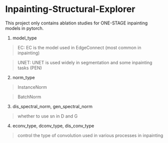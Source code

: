 # Inpainting-Structural-Explorer
This project only contains ablation studies for ONE-STAGE inpainting models in pytorch.

1. model_type
>EC: EC is the model used in EdgeConnect (most common in inpainting)

>UNET: UNET is used widely in segmentation and some inpainting tasks (PEN)

2. norm_type
>InstanceNorm

>BatchNorm

3. dis_spectral_norm, gen_spectral_norm
> whether to use sn in D and G

4. econv_type, dconv_type, dis_conv_type
> control the type of convolution used in various processes in inpainting 